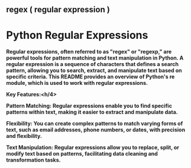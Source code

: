 <h2>regex ( regular expression ) </h2>
<h1>Python Regular Expressions</h1>

<h4>Regular expressions, often referred to as "regex" or "regexp," are powerful tools for pattern matching and text manipulation in Python. A regular expression is a sequence of characters that defines a search pattern, allowing you to search, extract, and manipulate text based on specific criteria. This README provides an overview of Python's re module, which is used to work with regular expressions.

<b>Key Features:</b><h/4>
<p>
<b>Pattern Matching:</b> Regular expressions enable you to find specific patterns within text, making it easier to extract and manipulate data.

<b>Flexibility:</b> You can create complex patterns to match varying forms of text, such as email addresses, phone numbers, or dates, with precision and flexibility.

<b>Text Manipulation:</b> Regular expressions allow you to replace, split, or modify text based on patterns, facilitating data cleaning and transformation tasks.</p>
